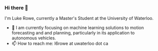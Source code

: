 ### Hi there 👋

I'm Luke Rowe, currently a Master's Student at the University of Waterloo.

- 🔭 I am currently focusing on machine learning solutions to motion forecasting and and planning, particularly in its application to autonomous vehicles.
- 📫 How to reach me: l6rowe at uwaterloo dot ca


